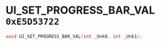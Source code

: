 # UI_SET_PROGRESS_BAR_VAL `0xE5D53722`

```cpp
void UI_SET_PROGRESS_BAR_VAL(int _Unk0, int _Unk1);
```